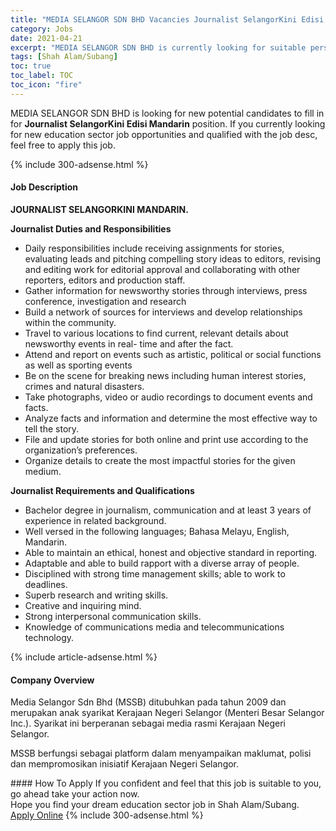 ```yaml
---
title: "MEDIA SELANGOR SDN BHD Vacancies Journalist SelangorKini Edisi Mandarin" 
category: Jobs 
date: 2021-04-21 
excerpt: "MEDIA SELANGOR SDN BHD is currently looking for suitable person to fill in the Journalist SelangorKini Edisi Mandarin which positioned at Shah Alam/Subang" 
tags: [Shah Alam/Subang] 
toc: true 
toc_label: TOC 
toc_icon: "fire" 
--- 
```


<p>MEDIA SELANGOR SDN BHD is looking for new potential candidates to fill in for <b>Journalist SelangorKini Edisi Mandarin</b> position. If you currently looking for new education sector job opportunities and qualified with the job desc, feel free to apply this job.
</p>{% include 300-adsense.html %} 
<div><div><h4>Job Description</h4></div><div><div><span><div><p><strong>JOURNALIST SELANGORKINI MANDARIN.</strong></p><p><strong>Journalist Duties and Responsibilities</strong></p><ul><li>Daily responsibilities include receiving assignments for stories, evaluating leads and pitching compelling story ideas to editors, revising and editing work for editorial approval and collaborating with other reporters, editors and production staff.</li><li>Gather information for newsworthy stories through interviews, press conference, investigation and research</li><li>Build a network of sources for interviews and develop relationships within the community.</li><li>Travel to various locations to find current, relevant details about newsworthy events in real- time and after the fact.</li><li>Attend and report on events such as artistic, political or social functions as well as sporting events</li><li>Be on the scene for breaking news including human interest stories, crimes and natural disasters.</li><li>Take photographs, video or audio recordings to document events and facts.</li><li>Analyze facts and information and determine the most effective way to tell the story.</li><li>File and update stories for both online and print use according to the organization&#8217;s preferences.</li><li>Organize details to create the most impactful stories for the given medium.</li></ul><p><strong>Journalist Requirements and Qualifications</strong></p><ul><li>Bachelor degree in journalism, communication&#160;and at least 3 years of experience in&#160;related background.</li><li>Well versed in the following languages; Bahasa Melayu, English, Mandarin.</li><li>Able to maintain an ethical, honest and objective standard in reporting.</li><li>Adaptable and able to build rapport with a diverse array of people.</li><li>Disciplined with strong time management skills; able to work to deadlines.</li><li>Superb research and writing skills.</li><li>Creative and inquiring mind.</li><li>Strong interpersonal communication skills.</li><li>Knowledge&#160;of communications media and telecommunications technology.</li></ul></div></span></div></div></div> 
{% include article-adsense.html %} 
<div><div><h4>Company Overview</h4></div><div><div><span><div><p>Media Selangor Sdn Bhd (MSSB) ditubuhkan pada tahun 2009 dan merupakan anak syarikat Kerajaan Negeri Selangor (Menteri Besar Selangor Inc.). Syarikat ini berperanan sebagai media rasmi Kerajaan Negeri Selangor.</p><p>MSSB berfungsi sebagai platform dalam menyampaikan maklumat, polisi dan mempromosikan inisiatif Kerajaan Negeri Selangor.</p></div></span></div></div></div> 
#### How To Apply 
If you confident and feel that this job is suitable to you, go ahead take your action now. <br/> 
Hope you find your dream education sector job in Shah Alam/Subang. <br/> 
<a href="https://www.jobstreet.com.my/en/job/journalist-selangorkini-edisi-mandarin-4543556?jobId=jobstreet-my-job-4543556" class="btn btn--info" target="_blank" rel="nofollow noopenner">Apply Online</a> 
{% include 300-adsense.html %} 